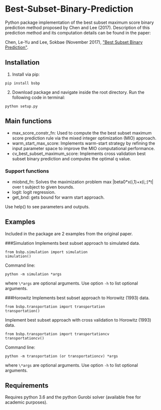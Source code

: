 # Best-Subset-Binary-Prediction

Python package implementation of the best subset maximum score binary prediction method proposed by Chen and Lee (2017). Description of this prediction method and its computation details can be found in the paper:

Chen, Le-Yu and Lee, Sokbae (November 2017), ["Best Subset Binary Prediction"](https://arxiv.org/pdf/1610.02738.pdf).

## Installation
1. Install via pip:
```
pip install bsbp
```

2. Download package and navigate inside the root directory. Run the following code in terminal:
```
python setup.py
```

## Main functions
- max_score_constr_fn:
  Used to compute the the best subset maximum score prediction rule via the mixed integer optimization (MIO) approach.
- warm_start_max_score:
  Implements warm-start strategy by refining the input parameter space to improve the MIO computational performance.
- cv_best_subset_maximum_score:
  Implements cross validation best subset binary prediction and computes the optimal q value.

### Support functions
- miobnd_fn: Solves the maximization problem max |beta0*x(i,1)+x(i,:)\*t| over t subject to given bounds.
- logit: logit regression.
- get_bnd: gets bound for warm start approach.

Use help() to see parameters and outputs.

## Examples
Included in the package are 2 examples from the original paper.

###Simulation
Implements best subset approach to simulated data.
```
from bsbp.simulation import simulation
simulation()
```
Command line:
```
python -m simulation *args
```
where `\*args` are optional arguments. Use option `-h` to list optional arguments.

###Horowitz
Implements best subset approach to Horowitz (1993) data.
```
from bsbp.transportation import transportation
transportation()
```
Implement best subset approach with cross validation to Horowitz (1993) data.
```
from bsbp.transportation import transportationcv
transportationcv()
```

Command line:
```
python -m transportation (or transportationcv) *args
```

where `\*args` are optional arguments. Use option `-h` to list optional arguments.


## Requirements
Requires python 3.6 and the python Gurobi solver (available free for academic purposes).
